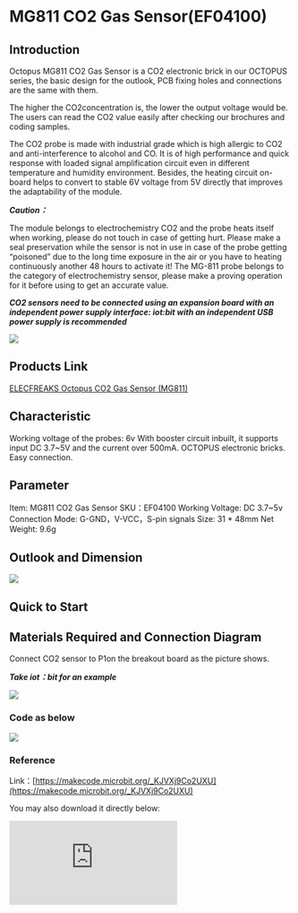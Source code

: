 # MG811 CO2 Gas Sensor(EF04100)

## Introduction

Octopus MG811 CO2 Gas Sensor is a CO2 electronic brick in our OCTOPUS series, the basic design for the outlook, PCB fixing holes and connections are the same with them.

The higher the CO2concentration is, the lower the output voltage would be. The users can read the CO2 value easily after checking our brochures and coding samples.

The CO2 probe is made with industrial grade which is high allergic to CO2 and anti-interference to alcohol and CO. It is of high performance and quick response with loaded signal amplification circuit even in different temperature and humidity environment. Besides, the heating circuit on-board helps to convert to stable 6V voltage from 5V directly that improves the adaptability of the module.

***Caution：***

 The module belongs to electrochemistry CO2 and the probe heats itself when working, please do not touch in case of getting hurt.
 Please make a seal preservation while the sensor is not in use in case of the probe getting “poisoned” due to the long time exposure in the air or you have to heating continuously another 48 hours to activate it!
 The MG-811 probe belongs to the category of electrochemistry sensor, please make a proving operation for it before using to get an accurate value.

 ***CO2 sensors need to be connected using an expansion board with an independent power supply interface: iot:bit with an independent USB power supply is recommended***

![](https://wiki-media-ef.oss-cn-hongkong.aliyuncs.com//images/04100_00.jpg)
## Products Link

[ELECFREAKS Octopus CO2 Gas Sensor (MG811)](https://shop.elecfreaks.com/products/elecfreaks-octopus-co2-gas-sensor-mg811?_pos=1&_sid=e0bdf8a27&_ss=r)


## Characteristic


 Working voltage of the probes: 6v
 With booster circuit inbuilt, it supports input DC 3.7~5V and the current over 500mA.
 OCTOPUS electronic bricks.
 Easy connection.

## Parameter


 Item:  MG811 CO2 Gas Sensor
 SKU：EF04100
 Working Voltage: DC 3.7~5v
 Connection Mode: G-GND，V-VCC，S-pin signals
 Size: 31 * 48mm
 Net Weight: 9.6g

## Outlook and Dimension


![](https://wiki-media-ef.oss-cn-hongkong.aliyuncs.com//images/04100_02.png)

## Quick to Start

## Materials Required and Connection Diagram
 Connect CO2 sensor to P1on the breakout board as the picture shows.

***Take iot：bit for an example***

![](https://wiki-media-ef.oss-cn-hongkong.aliyuncs.com//images/04029_03.png)

### Code as below

![](https://wiki-media-ef.oss-cn-hongkong.aliyuncs.com//images/04100_04.png)

### Reference
Link：[https://makecode.microbit.org/_KJVXj9Co2UXU](https://makecode.microbit.org/_KJVXj9Co2UXU)

You may also download it directly below:


<div
    style={{
        position: 'relative',
        paddingBottom: '60%',
        overflow: 'hidden',
    }}
>
    <iframe
        src="https://makecode.microbit.org/_KJVXj9Co2UXU"
        frameborder="0"
        sandbox="allow-popups allow-forms allow-scripts allow-same-origin"
        style={{
            position: 'absolute',
            width: '100%',
            height: '100%',
        }}
    />
</div>


### Result
 After connecting the hardware, please preheating it for 3 minutes, and please operate it with the probe approaching to the detected gas only if you get a stable value.
 With the concentration of the CO2 changed in its surroundings, the value on the micro:bit led shall change accordingly.

## Python Programming



### Step 1
Download and unzip the package:[Octopus_MicroPython-master](https://github.com/lionyhw/Octopus_MicroPython/archive/master.zip)
Go to [Python editor](https://python.microbit.org/v/2.0)

![](https://wiki-media-ef.oss-cn-hongkong.aliyuncs.com//images/05001_07.png)

For programming, we need to add a file of co2.py. Click Load/Save fisrt and again with Show Files(1), choose "add file" to and get to the download page to find the file folder of Octopus_MicroPython-master, then add co2.py.

![](https://wiki-media-ef.oss-cn-hongkong.aliyuncs.com//images/05001_08.png)
![](https://wiki-media-ef.oss-cn-hongkong.aliyuncs.com//images/05001_09.png)
![](https://wiki-media-ef.oss-cn-hongkong.aliyuncs.com//images/04100_10.png)

### Step 2
### Reference
```
from microbit import *
from co2 import *

co2 = CO2(pin1)
while True:
    print(co2.get_co2())
```


### Result
 The detected value displays on the micro:bit.

###  Hardware

Connect the sensor to pin A0 on Arduino UNO board with a buckled dupont wire, make sure the board be powered with a standalone power source(7.5V-9V).

![](https://wiki-media-ef.oss-cn-hongkong.aliyuncs.com//images/04100_01.jpg)

###  Software Programming

#### Standard Operation

Please make a proving/standard operation for it before using to get an accurate value:
Make sure to power it with a stable power source, and the probe itself will be preheated. Please place it in the fresh air for 48 hours. Testing the output voltage(unit: V) and have it devided by 8.5 to get an answer, finally fill it in to the Macro definition in the code:

```
#define ZERO_POINT_VOLTAGE (Please revise to: Voltage(V)/8.5)
```

For example: the output voltage tested by the multimeter from the CO2 is 2.4V, thus we should calculate with an answer 0.282(2.4/8.5=0.282), and we will need to write the answer in the below program.

```
#define ZERO_POINT_VOLTAGE (0.282)
```

Now please upload it to the Arduino board to start the future measurement.

#### Code example
```
/*******************Demo for MG-811 Gas Sensor Module V1.1*****************************
************************************************************************************/

/************************Hardware Related Macros************************************/
#define         MG_PIN                       (A0)     //define which analog input channel you are going to use
#define         DC_GAIN                      (8.5)   //define the DC gain of amplifier

/***********************Software Related Macros************************************/
#define         READ_SAMPLE_INTERVAL         (50)    //define how many samples you are going to take in normal operation
#define         READ_SAMPLE_TIMES            (5)     //define the time interval(in milisecond) between each samples in
                                                     //normal operation

/**********************Application Related Macros**********************************/
//These two values differ from sensor to sensor. user should derermine this value.
#define         ZERO_POINT_VOLTAGE           (0.220) //define the output of the sensor in volts when the concentration of CO2 is 400PPM
#define         REACTION_VOLTGAE             (0.030) //define the voltage drop of the sensor when move the sensor from air into 1000ppm CO2

/*****************************Globals***********************************************/
float           CO2Curve[3]  =  {2.602,ZERO_POINT_VOLTAGE,(REACTION_VOLTGAE/(2.602-3))};
                                     //two points are taken from the curve.
                                     //with these two points, a line is formed which is
                                     //"approximately equivalent" to the original curve.
                                     //data format:{ x, y, slope}; point1: (lg400, 0.324), point2: (lg4000, 0.280)
                                     //slope = ( reaction voltage ) / (log400 –log1000)

void setup()
{
   Serial.begin(9600);              //UART setup, baudrate = 9600bps
   Serial.print("MG-811 Demostration\n");
}

void loop()
{
    int percentage;
    float volts;

    volts = MGRead(MG_PIN);
    Serial.print( "SEN0159:" );
    Serial.print(volts);
    Serial.print( "V           " );

    percentage = MGGetPercentage(volts,CO2Curve);
    Serial.print("CO2:");
    if (percentage == -1) {
        Serial.print( "<400" );
    } else {
        Serial.print(percentage);
    }

    Serial.print( "ppm" );
    Serial.print("\n");

    delay(500);
}

/*****************************  MGRead *********************************************
Input:   mg_pin  analog channel
Output:  output of SEN-000007
Remarks: This function reads the output of SEN-000007
************************************************************************************/
float MGRead(int mg_pin)
{
    int i;
    float v=0;

    for (i=0;i<READ_SAMPLE_TIMES;i++) {
        v += analogRead(mg_pin);
        delay(READ_SAMPLE_INTERVAL);
    }
    v = (v/READ_SAMPLE_TIMES) *5/1024 ;
    return v;
}

/*****************************  MQGetPercentage **********************************
Input:   volts    SEN-000007 output measured in volts
         pcurve   pointer to the curve of the target gas
Output:  ppm of the target gas
Remarks: By using the slope and a point of the line. The x(logarithmic value of ppm)
         of the line could be derived if y(MG-811 output) is provided. As it is a
         logarithmic coordinate, power of 10 is used to convert the result to non-logarithmic
         value.
************************************************************************************/
int  MGGetPercentage(float volts, float *pcurve)
{
   if ((volts/DC_GAIN )>=ZERO_POINT_VOLTAGE) {
      return -1;
   } else {
      return pow(10, ((volts/DC_GAIN)-pcurve[1])/pcurve[2]+pcurve[0]);
   }
}
```


### Result

Open the serial monitor and you should get the data of the CO2 concentration 5 minutes later.

## FAQ

